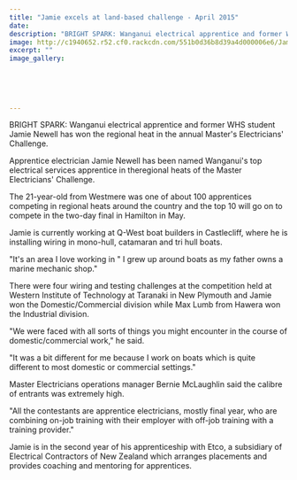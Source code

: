 ```yaml
---
title: "Jamie excels at land-based challenge - April 2015"
date: 
description: "BRIGHT SPARK: Wanganui electrical apprentice and former WHS student Jamie Newell has won the regional heat in the annual Master's Electricians' Challenge, from Wanganui Chronicle article 1/4/15..."
image: http://c1940652.r52.cf0.rackcdn.com/551b0d36b8d39a4d000006e6/JamieNewell,student1,4,2105.jpg
excerpt: ""
image_gallery:
    
    
    
    
    
---
```


<p><span>BRIGHT SPARK: Wanganui electrical apprentice and former WHS student Jamie Newell has won the regional heat in the annual Master's Electricians' Challenge.</span></p>
<p>Apprentice electrician Jamie Newell has been named Wanganui's top electrical services apprentice in theregional heats of the Master Electricians' Challenge.</p>
<p>The 21-year-old from Westmere was one of about 100 apprentices competing in regional heats around the country and the top 10 will go on to compete in the two-day final in Hamilton in May.</p>
<p>Jamie is currently working at Q-West boat builders in Castlecliff, where he is installing wiring in mono-hull, catamaran and tri hull boats.</p>
<p>"It's an area I love working in " I grew up around boats as my father owns a marine mechanic shop."</p>
<p>There were four wiring and testing challenges at the competition held at Western Institute of Technology at Taranaki in New Plymouth and Jamie won the Domestic/Commercial division while Max Lumb from Hawera won the Industrial division.</p>
<p>"We were faced with all sorts of things you might encounter in the course of domestic/commercial work," he said.</p>
<p>"It was a bit different for me because I work on boats which is quite different to most domestic or commercial settings."</p>
<p>Master Electricians operations manager Bernie McLaughlin said the calibre of entrants was extremely high.</p>
<p>"All the contestants are apprentice electricians, mostly final year, who are combining on-job training with their employer with off-job training with a training provider."</p>
<p>Jamie is in the second year of his apprenticeship with Etco, a subsidiary of Electrical Contractors of New Zealand which arranges placements and provides coaching and mentoring for apprentices.</p>

